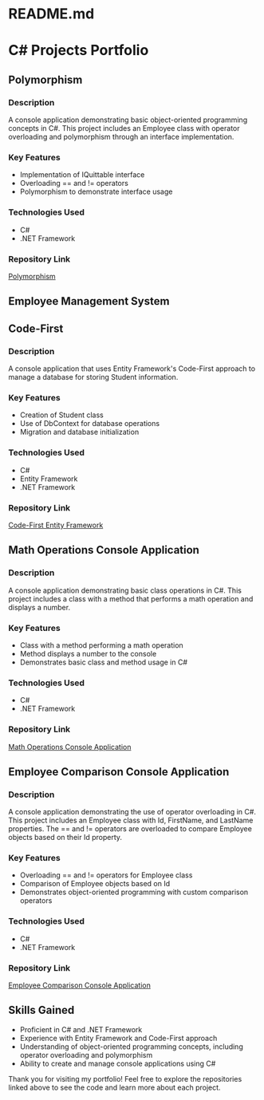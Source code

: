 # README.md
# C# Projects Portfolio

## Polymorphism
### Description
A console application demonstrating basic object-oriented programming concepts in C#. This project includes an Employee class with operator overloading and polymorphism through an interface implementation.

### Key Features
- Implementation of IQuittable interface
- Overloading == and != operators
- Polymorphism to demonstrate interface usage

### Technologies Used
- C#
- .NET Framework

### Repository Link
[Polymorphism](https://github.com/ejgamilla/EmployeeApp)

## Employee Management System

## Code-First
### Description
A console application that uses Entity Framework's Code-First approach to manage a database for storing Student information.

### Key Features
- Creation of Student class
- Use of DbContext for database operations
- Migration and database initialization

### Technologies Used
- C#
- Entity Framework
- .NET Framework

### Repository Link
[Code-First Entity Framework](https://github.com/ejgamilla/DatabaseApp)

## Math Operations Console Application
### Description
A console application demonstrating basic class operations in C#. This project includes a class with a method that performs a math operation and displays a number.

### Key Features
- Class with a method performing a math operation
- Method displays a number to the console
- Demonstrates basic class and method usage in C#

### Technologies Used
- C#
- .NET Framework

### Repository Link
[Math Operations Console Application](https://github.com/ejgamilla/MathOperationApp)

## Employee Comparison Console Application
### Description
A console application demonstrating the use of operator overloading in C#. This project includes an Employee class with Id, FirstName, and LastName properties. The == and != operators are overloaded to compare Employee objects based on their Id property.

### Key Features
- Overloading == and != operators for Employee class
- Comparison of Employee objects based on Id
- Demonstrates object-oriented programming with custom comparison operators

### Technologies Used
- C#
- .NET Framework

### Repository Link
[Employee Comparison Console Application](https://github.com/ejgamilla/DatabaseApp)

## Skills Gained
- Proficient in C# and .NET Framework
- Experience with Entity Framework and Code-First approach
- Understanding of object-oriented programming concepts, including operator overloading and polymorphism
- Ability to create and manage console applications using C#

Thank you for visiting my portfolio! Feel free to explore the repositories linked above to see the code and learn more about each project.

